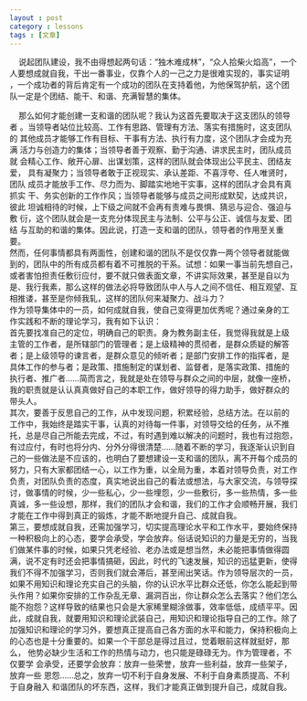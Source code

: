```yaml
---
layout : post
category : lessons
tags : [文章]
---
```


&nbsp;&nbsp;&nbsp;&nbsp;说起团队建设，我不由得想起两句话：“独木难成林”，“众人拾柴火焰高”，一个
人要想成就自我，干出一番事业，仅靠个人的一己之力是很难实现的，事实证明
，一个成功者的背后肯定有一个成功的团队在支持着他，为他保驾护航，这个团
队一定是个团结、能干、和谐、充满智慧的集体。   

&nbsp;&nbsp;&nbsp;&nbsp;那么如何才能创建一支和谐的团队呢？我认为这首先要取决于这支团队的领导者
。当领导者站位比较高、工作有思路、管理有方法、落实有措施时，这支团队的
其他成员才能够工作有目标、干事有方法、执行有力度，这个团队才会成为充满
活力与创造力的集体；当领导者善于观察、勤于沟通、讲求民主时，团队成员就
会精心工作、敞开心扉、出谋划策，这样的团队就会体现出公平民主、团结友爱，
具有凝聚力；当领导者敢于正视现实、承认差距、不喜浮夸、任人唯贤时，团队
成员才能放手工作、尽力而为、脚踏实地地干实事，这样的团队才会具有真抓实
干、务实创新的工作作风；当领导者能够与成员之间形成默契，达成共识，彼此
坦诚相待的时候，上下级之间就不会再有责难与畏惧、猜忌与迎­合、强迫与敷
衍，这个团队就会是一支充分体现民主与法制、公平与公正、诚信与友爱、团结
与互助的和谐的集体。因此说，打造一支和谐的团队，领导者的作用至关重要。  
然而，任何事情都具有两面性，创建和谐的团队不是仅仅靠一两个领导者就能做
到的，团队中的所有成员都有着不可推脱的干系。试想：如果一事当前先想自己，
或者害怕担责任敷衍应付，要不就只做表面文章，不讲实际效果，甚至是自以为
是、我行我素，那么这样的做法必将导致团队中人与人之间不信任、相互观望、互
相推诿，甚至是你倾我轧，这样的团队何来凝聚力、战斗力？  
作为领导集体中的一员，如何成就自我，使自己变得更加优秀呢？通过亲身的工
作实践和不断的理论学习，我有如下认识：   
首先要找准自己的定位，明确自己的职责。身为教务副主任，我觉得我就是上级
主管的工作者，是所辖部门的管理者；是上级精神的贯彻者，是群众质疑的解答
者；是上级领导的谏言者，是群众意见的倾听者；是部门安排工作的指挥者，是
具体工作的参与者；是政策、措施制定的谋划者、监督者，是落实政策、措施的
执行者、推广者……­简而言之，我就是处在领导与群众之间的中层，就像一座桥，
我的职责就是认认真真做好自己的本职工作，做好领导的得力助手，做好群众的
带头人。   
其次，要善于反思自己的工作，从中发现问题，积累经­验，总结方法。在以前的
工作中，我始终是踏实干事，认真的对待每一件事，对领导交给的任务，从不推
托，总是尽自己所能去完成，不过，有时遇到难以解决的问题时，我也有过抱怨，
有过应付，有时也将分内、分外分得很清楚……­随着不断的学习，我逐渐认识到自
己的一些做法是不应该的，也明白了要想建设一支和谐的团队，离不开每个成员的
努力，只有大家都团结一心，以工作为重，以全局为重，本着对领导负责，对工作
负责，对团队负责的态度，真实地说出自己的看法或想法，与大家交流，与领导探
讨，做事情的时候，少一些私心，少一些埋怨，少一些敷衍，多一些热情，多一些
真诚，多一些设想，那样，我们的团队才会和谐，我们的工作才会顺畅开展，我们
才能在工作中得到真正的锻炼，才能不断地提升自己、成就自我。  
第三，要想成就自我，还需加强学习，切实提高理论水平和工作水平，要始终保持
一种积极向上的心态，要学会承受，学会放弃。俗话说知识的力量是无穷的，当我
们做某件事的时候，如果只凭老经­验、老办法或是想当然，未必能把事情做得圆
满，说不定有时还会把事情搞砸，因此，时代的飞速发展，知识的迅猛更新，使得
我们不得不加强学习，否则我们就会滞后，甚至闹出笑话。作为领导层次的一员，
如果不用知识和理论充实自己的头脑，你的认识水平比群众还低，你怎么能起到带
头作用？如果你安排的工作杂乱无章、漏洞百出，你让群众怎么去落实？他们怎么
能不抱怨？这样导致的结果也只会是大家稀里糊涂做事，效率低低，成绩平平。因
此，成就自我，就要用知识和理论武装自己，用知识和理论指导自己的工作。除了
加强知识和理论的学习外，要想真正提高自己各方面的水平和能力，保持积极向上
的心态也是十分重要的。如果一个干部总是得过且过，觉着眼前这样就挺好，那么，
他势必缺少生活和工作的热情与动力，也只能是碌碌无为。作为管理者，不仅要学
会承受，还要学会放弃：放弃一些荣誉，放弃一些利益，放弃一些架子，放弃一些
恩怨……­总之，放弃一切不利于自身发展、不利于自身素质提高、不利于自身融入
和谐团队的坏东西，这样，我们才能真正做到提升自己，成就自我。